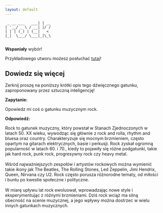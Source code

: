 ```yaml
---
layout: default
---
```


```                _    
 _ __ ___   ___| | __
| '__/ _ \ / __| |/ /
| | | (_) | (__|   < 
|_|  \___/ \___|_|\_\
                     
```
**Wspaniały** wybór!

Przykładowego utworu możesz posłuchać [tutaj](https://p.scdn.co/mp3-preview/c5efbed38649f0676181dc6bb6e3c8644925726e)!
## Dowiedz się więcej
Zerknij proszę na poniższy krótki opis tego dźwięcznego gatunku, zaproponowany przez sztuczną inteligencję!



**Zapytanie:**

Opowiedz mi coś o gatunku muzycznym rock.

**Odpowiedź:**

Rock to gatunek muzyczny, który powstał w Stanach Zjednoczonych w latach 50. XX wieku, wywodząc się głównie z rock and rolla, rhythm and bluesa oraz country. Charakteryzuje się mocnym brzmieniem, często opartym na gitarach elektrycznych, basie i perkusji. Rock zyskał ogromną popularność w latach 60. i 70., kiedy to pojawiły się różne podgatunki, takie jak hard rock, punk rock, progresywny rock czy heavy metal.<br><br>Wśród najważniejszych zespołów i artystów rockowych można wymienić takie ikony jak The Beatles, The Rolling Stones, Led Zeppelin, Jimi Hendrix, Queen, Nirvana czy U2. Rock często porusza różnorodne tematy, od miłości i buntu po kwestie społeczne i polityczne.<br><br>W miarę upływu lat rock ewoluował, wprowadzając nowe style i eksperymentując z różnymi brzmieniami. Dziś rock wciąż ma silną obecność na scenie muzycznej, a jego wpływy można dostrzec w wielu innych gatunkach muzycznych.